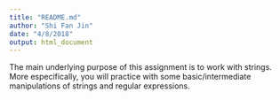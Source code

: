 ```yaml
---
title: "README.md"
author: "Shi Fan Jin"
date: "4/8/2018"
output: html_document
---
```



The main underlying purpose of this assignment is to work with strings. More especifically, you will practice with some basic/intermediate manipulations of strings and regular expressions.